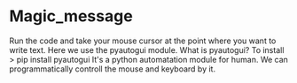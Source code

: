 # Magic_message

 
 Run the code and take your mouse cursor at the point where you want to write text.
 Here we use the pyautogui module.
 What is pyautogui?
 To install > pip install pyautogui
 It's a python automatation module for human. We can programmatically controll the mouse and keyboard by it.
 
 
